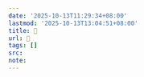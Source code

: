 ```yaml
---
date: '2025-10-13T11:29:34+08:00'
lastmod: '2025-10-13T13:04:51+08:00'
title: 󰢋
url: 󰢋
tags: []
src:
note:
---
```


